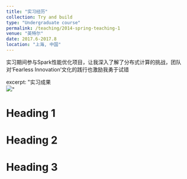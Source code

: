 ```yaml
---
title: "实习经历"
collection: Try and build
type: "Undergraduate course"
permalink: /teaching/2014-spring-teaching-1
venue: "英特尔"
date: 2017.6-2017.8
location: "上海, 中国"
---
```


实习期间参与Spark性能优化项目，让我深入了解了分布式计算的挑战，团队对‘Fearless Innovation’文化的践行也激励我勇于试错

excerpt: "实习成果<br/><img src='../images/white.mp4'>"

Heading 1
======

Heading 2
======

Heading 3
======
